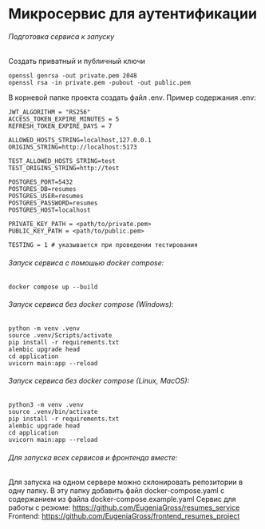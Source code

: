# Микросервис для аутентификации
###### Подготовка сервиса к запуску
Создать приватный и публичный ключи
```
openssl genrsa -out private.pem 2048
openssl rsa -in private.pem -pubout -out public.pem
```
В корневой папке проекта создать файл .env. Пример содержания .env:</br>
```
JWT_ALGORITHM = "RS256"
ACCESS_TOKEN_EXPIRE_MINUTES = 5
REFRESH_TOKEN_EXPIRE_DAYS = 7

ALLOWED_HOSTS_STRING=localhost,127.0.0.1
ORIGINS_STRING=http://localhost:5173

TEST_ALLOWED_HOSTS_STRING=test
TEST_ORIGINS_STRING=http://test

POSTGRES_PORT=5432
POSTGRES_DB=resumes
POSTGRES_USER=resumes
POSTGRES_PASSWORD=resumes
POSTGRES_HOST=localhost

PRIVATE_KEY_PATH = <path/to/private.pem>
PUBLIC_KEY_PATH = <path/to/public.pem>

TESTING = 1 # указывается при проведении тестирования
```

###### Запуск сервиса c помошью docker compose: </br>
```
docker compose up --build
```
###### Запуск сервиса без docker compose (Windows): </br>
```
python -m venv .venv
source .venv/Scripts/activate
pip install -r requirements.txt
alembic upgrade head
cd application
uvicorn main:app --reload
```
###### Запуск сервиса без docker compose (Linux, MacOS): </br>
```
python3 -m venv .venv
source .venv/bin/activate
pip install -r requirements.txt
alembic upgrade head
cd application
uvicorn main:app --reload
```
###### Для запуска всех сервисов и фронтенда вместе: </br>
Для запуска на одном сервере можно склонировать репозитории в одну папку.
В эту папку добавить файл docker-compose.yaml c содержанием из файла docker-compose.example.yaml
Сервис для работы с резюме: https://github.com/EugeniaGross/resumes_service
Frontend: https://github.com/EugeniaGross/frontend_resumes_project
